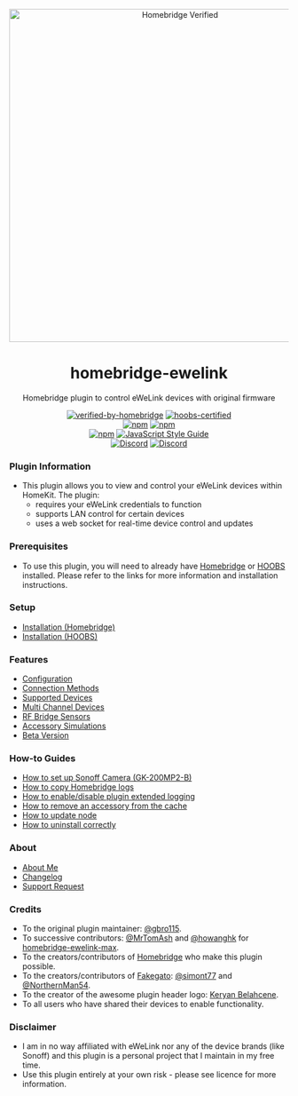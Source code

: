 <p align="center">
   <a href="https://github.com/bwp91/homebridge-ewelink"><img alt="Homebridge Verified" src="https://user-images.githubusercontent.com/43026681/101325266-63126600-3863-11eb-9382-4a2924f0e540.png" width="600px"></a>
</p>
<span align="center">
  
# homebridge-ewelink 

Homebridge plugin to control eWeLink devices with original firmware

[![verified-by-homebridge](https://badgen.net/badge/homebridge/verified/purple)](https://github.com/homebridge/homebridge/wiki/Verified-Plugins)
[![hoobs-certified](https://badgen.net/badge/HOOBS/Certified/yellow)](https://plugins.hoobs.org/plugin/homebridge-ewelink)   
[![npm](https://img.shields.io/npm/v/homebridge-ewelink/latest?label=latest)](https://www.npmjs.com/package/homebridge-ewelink)
[![npm](https://img.shields.io/npm/v/homebridge-ewelink/beta?label=beta)](https://github.com/bwp91/homebridge-ewelink/wiki/Beta-Version)   
[![npm](https://img.shields.io/npm/dt/homebridge-ewelink)](https://www.npmjs.com/package/homebridge-ewelink)
[![JavaScript Style Guide](https://img.shields.io/badge/code_style-standard-brightgreen.svg)](https://standardjs.com)   
[![Discord](https://img.shields.io/discord/784827113378676736?color=728ED5&logo=discord&label=bwp91-discord)](https://discord.com/channels/784827113378676736/784827113378676739)
[![Discord](https://img.shields.io/discord/432663330281226270?color=728ED5&logo=discord&label=hb-discord)](https://discord.com/channels/432663330281226270/742733745743855627)

</span>


### Plugin Information
* This plugin allows you to view and control your eWeLink devices within HomeKit. The plugin:
  * requires your eWeLink credentials to function
  * supports LAN control for certain devices
  * uses a web socket for real-time device control and updates

### Prerequisites
* To use this plugin, you will need to already have [Homebridge](https://homebridge.io) or [HOOBS](https://hoobs.org) installed. Please refer to the links for more information and installation instructions.

### Setup
* [Installation (Homebridge)](https://github.com/bwp91/homebridge-ewelink/wiki/Installation-(Homebridge))
* [Installation (HOOBS)](https://github.com/bwp91/homebridge-ewelink/wiki/Installation-(HOOBS))

### Features
* [Configuration](https://github.com/bwp91/homebridge-ewelink/wiki/Configuration)
* [Connection Methods](https://github.com/bwp91/homebridge-ewelink/wiki/Connection-Methods)
* [Supported Devices](https://github.com/bwp91/homebridge-ewelink/wiki/Supported-Devices)
* [Multi Channel Devices](https://github.com/bwp91/homebridge-ewelink/wiki/Multi-Channel-Devices)
* [RF Bridge Sensors](https://github.com/bwp91/homebridge-ewelink/wiki/RF-Bridge-Sensors)
* [Accessory Simulations](https://github.com/bwp91/homebridge-ewelink/wiki/Accessory-Simulations)
* [Beta Version](https://github.com/bwp91/homebridge-ewelink/wiki/Beta-Version)

### How-to Guides
* [How to set up Sonoff Camera (GK-200MP2-B)](https://github.com/bwp91/homebridge-ewelink/wiki/How-to-set-up-Sonoff-Camera)
* [How to copy Homebridge logs](https://github.com/bwp91/homebridge-ewelink/wiki/How-to-copy-Homebridge-logs)
* [How to enable/disable plugin extended logging](https://github.com/bwp91/homebridge-ewelink/wiki/How-to-enable-disable-plugin-extended-logging)
* [How to remove an accessory from the cache](https://github.com/bwp91/homebridge-ewelink/wiki/How-to-remove-an-accessory-from-the-cache)
* [How to update node](https://github.com/bwp91/homebridge-ewelink/wiki/How-to-update-node)
* [How to uninstall correctly](https://github.com/bwp91/homebridge-ewelink/wiki/How-to-uninstall-correctly)

### About
* [About Me](https://github.com/sponsors/bwp91)
* [Changelog](https://github.com/bwp91/homebridge-ewelink/releases)
* [Support Request](https://github.com/bwp91/homebridge-ewelink/issues/new/choose)

### Credits
* To the original plugin maintainer: [@gbro115](https://github.com/gbro115).
* To successive contributors: [@MrTomAsh](https://github.com/MrTomAsh) and [@howanghk](https://github.com/howanghk) for [homebridge-ewelink-max](https://github.com/howanghk/homebridge-ewelink).
* To the creators/contributors of [Homebridge](https://homebridge.io) who make this plugin possible.
* To the creators/contributors of [Fakegato](https://github.com/simont77/fakegato-history): [@simont77](https://github.com/simont77) and [@NorthernMan54](https://github.com/NorthernMan54).
* To the creator of the awesome plugin header logo: [Keryan Belahcene](https://www.instagram.com/keryan.me).
* To all users who have shared their devices to enable functionality.

### Disclaimer
* I am in no way affiliated with eWeLink nor any of the device brands (like Sonoff) and this plugin is a personal project that I maintain in my free time.
* Use this plugin entirely at your own risk - please see licence for more information.
